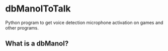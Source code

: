 # dbManolToTalk
Python program to get voice detection microphone activation on games and other programs.

<h2>What is a dbManol?</h2>
